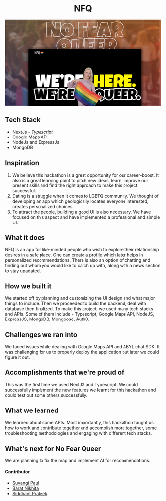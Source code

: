 <h1 align="center">NFQ</h1>

![](./assets/preview.png)

## Tech Stack

- NextJs - *Typescript*
- Google Maps API
- NodeJs and ExpressJs
- MongoDB

## Inspiration

1. We believe this hackathon is a great opportunity for our career-boost. It also is a great learning point to pitch new ideas, learn, improve our present skills and find the right approach to make this project successful.
2. Dating is a struggle when it comes to LGBTQ community. We thought of developing an app which geologically locates everyone interested, creates personalized choices.
3. To attract the people, building a good UI is also necessary. We have focused on this aspect and have implemented a professional and simple UI.

## What it does

NFQ is an app for like-minded people who wish to explore their relationship desires in a safe place. One can create a profile which later helps in personalized recommendations. There is also an option of chatting and finding out whom you would like to catch up with, along with a news section to stay upadated.

## How we built it

We started off by planning and customizing the UI design and what major things to include. Then we proceeded to build the backend, deal with database then finalized. To make this project, we used many tech stacks and APIs. Some of them include - Typescript, Google Maps API, NodeJS, ExpressJS, MongoDB, Mongoose, Auth0.

## Challenges we ran into

We faced issues while dealing with Google Maps API and ABYL chat SDK. It was challenging for us to properly deploy the application but later we could figure it out.

## Accomplishments that we're proud of

This was the first time we used NextJS and Typescript. We could successfully implement the new features we learnt for this hackathon and could test out some others successfully. 

## What we learned

We learned about some APIs. Most importantly, this hackathon taught us how to work and contribute together and accomplish more together, some troubleshooting methodologies and engaging with different tech stacks.

## What's next for No Fear Queer

We are planning to fix the map and implement AI for recommendations. 

#### Contributor

- [Suvangi Paul](https://github.com/suvangipaul)
- [Barat Nikhita](https://github.com/nikhitaBarat/)
- [Siddhant Prateek](https://github.com/siddhantprateek)

